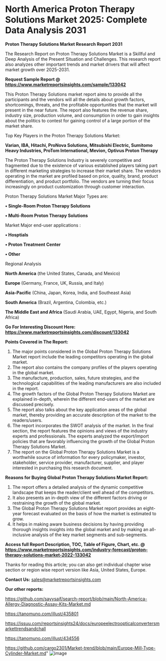 # North America Proton Therapy Solutions Market 2025: Complete Data Analysis 2031

<strong>Proton Therapy Solutions Market Research Report 2031</strong>

The Research Report on Proton Therapy Solutions Market is a Skillful and Deep Analysis of the Present Situation and Challenges. This research report also analyzes other important trends and market drivers that will affect market growth over 2025-2031.

<strong>Request Sample Report @ <a href=https://www.marketreportsinsights.com/sample/133042>https://www.marketreportsinsights.com/sample/133042</a></strong>

This Proton Therapy Solutions market report aims to provide all the participants and the vendors will all the details about growth factors, shortcomings, threats, and the profitable opportunities that the market will present in the near future. The report also features the revenue share, industry size, production volume, and consumption in order to gain insights about the politics to contest for gaining control of a large portion of the market share.

Top Key Players in the Proton Therapy Solutions Market:

<strong>Varian, IBA, Hitachi, ProNova Solutions, Mitsubishi Electric, Sumitomo Heavy Industries, ProTom International, Mevion, Optivus Proton Therapy</strong>

The Proton Therapy Solutions Industry is severely competitive and fragmented due to the existence of various established players taking part in different marketing strategies to increase their market share. The vendors operating in the market are profiled based on price, quality, brand, product differentiation, and product portfolio. The vendors are turning their focus increasingly on product customization through customer interaction.

Proton Therapy Solutions Market Major Types are:

<strong>• Single-Room Proton Therapy Solutions

• Multi-Room Proton Therapy Solutions</strong>

Market Major end-user applications :

<strong>• Hosptials

• Proton Treatment Center

• Other</strong>

Regional Analysis

</u><strong><b>North America</b></strong> (the United States, Canada, and Mexico)

<strong><b>Europe </b></strong>(Germany, France, UK, Russia, and Italy)

<strong><b>Asia-Pacific</b></strong> (China, Japan, Korea, India, and Southeast Asia)

<strong><b>South America</b></strong> (Brazil, Argentina, Colombia, etc.)

<strong><b>The Middle East and Africa</b></strong> (Saudi Arabia, UAE, Egypt, Nigeria, and South Africa)

<strong>Go For Interesting Discount Here: <a href=https://www.marketreportsinsights.com/discount/133042>https://www.marketreportsinsights.com/discount/133042</a></strong>

<strong>Points Covered in The Report:</strong>
<ol>
  <li>The major points considered in the Global Proton Therapy Solutions Market report include the leading competitors operating in the global market.</li>
  <li>The report also contains the company profiles of the players operating in the global market.</li>
  <li>The manufacture, production, sales, future strategies, and the technological capabilities of the leading manufacturers are also included in the report.</li>
  <li>The growth factors of the Global Proton Therapy Solutions Market are explained in-depth, wherein the different end-users of the market are discussed precisely.</li>
  <li>The report also talks about the key application areas of the global market, thereby providing an accurate description of the market to the readers/users.</li>
  <li>The report incorporates the SWOT analysis of the market. In the final section, the report features the opinions and views of the industry experts and professionals. The experts analyzed the export/import policies that are favorably influencing the growth of the Global Proton Therapy Solutions Market.</li>
  <li>The report on the Global Proton Therapy Solutions Market is a worthwhile source of information for every policymaker, investor, stakeholder, service provider, manufacturer, supplier, and player interested in purchasing this research document.</li>
</ol>
<strong>Reasons for Buying Global Proton Therapy Solutions Market Report:</strong>

<ol>
  <li>The report offers a detailed analysis of the dynamic competitive landscape that keeps the reader/client well ahead of the competitors.</li>
  <li>It also presents an in-depth view of the different factors driving or restraining the growth of the global market.</li>
  <li>The Global Proton Therapy Solutions Market report provides an eight-year forecast evaluated on the basis of how the market is estimated to grow.</li>
  <li>It helps in making aware business decisions by having providing thorough insights insights into the global market and by making an all-inclusive analysis of the key market segments and sub-segments.</li>
</ol>
<strong>Access full Report Description, TOC, Table of Figure, Chart, etc. @ <a href=https://www.marketreportsinsights.com/industry-forecast/proton-therapy-solutions-market-2022-133042>https://www.marketreportsinsights.com/industry-forecast/proton-therapy-solutions-market-2022-133042</a></strong>


Thanks for reading this article; you can also get individual chapter wise section or region wise report version like Asia, United States, Europe.

<strong>Contact Us:</strong>
sales@marketreportsinsights.com

<strong>Our other reports:</strong>

<a href=https://github.com/sayysaif/search-report/blob/main/North-America-Allergy-Diagnostic-Assay-Kits-Market.md>https://github.com/sayysaif/search-report/blob/main/North-America-Allergy-Diagnostic-Assay-Kits-Market.md</a>

<a href=https://tanomuno.com/illust/435801>https://tanomuno.com/illust/435801</a>

<a href=https://issuu.com/reportsinsights24/docs/europeelectroopticalconvertersmarkettrendsandchall>https://issuu.com/reportsinsights24/docs/europeelectroopticalconvertersmarkettrendsandchall</a>

<a href=https://tanomuno.com/illust/434556>https://tanomuno.com/illust/434556</a>

<a href=https://github.com/cargo2301/Market-trend/blob/main/Europe-Mill-Type-Cylinder-Market.md>https://github.com/cargo2301/Market-trend/blob/main/Europe-Mill-Type-Cylinder-Market.md</a>"
![image](https://github.com/user-attachments/assets/1414d842-3927-425c-a2f3-7a347a524bd9)
